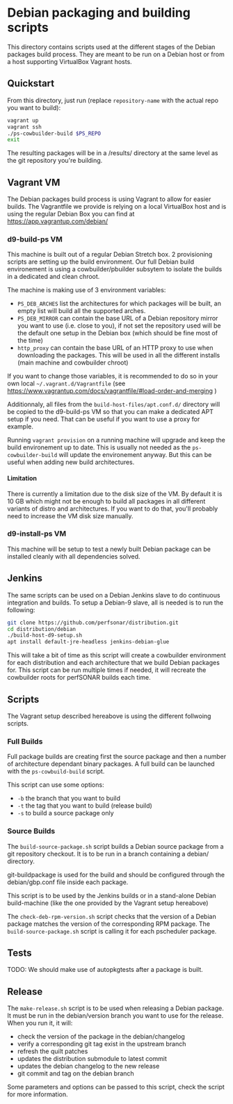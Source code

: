 # Debian packaging and building scripts

This directory contains scripts used at the different stages of the
Debian packages build process.  They are meant to be run on a Debian host or
from a host supporting VirtualBox Vagrant hosts.

## Quickstart

From this directory, just run (replace `repository-name` with the actual repo
you want to build):

```bash
vagrant up
vagrant ssh
./ps-cowbuilder-build $PS_REPO
exit
```

The resulting packages will be in a /results/ directory at the same level as
the git repository you're building.

## Vagrant VM
The Debian packages build process is using Vagrant to allow for easier builds.
The Vagrantfile we provide is relying on a local VirtualBox host and is using
the regular Debian Box you can find at https://app.vagrantup.com/debian/

### d9-build-ps VM
This machine is built out of a regular Debian Stretch box.  2 provisioning
scripts are setting up the build environment.  Our full Debian build environement
is using a cowbuilder/pbuilder subsytem to isolate the builds in a dedicated and
clean chroot.

The machine is making use of 3 environment variables:

- `PS_DEB_ARCHES` list the architectures for which packages will be built, an empty
    list will build all the supported arches.
- `PS_DEB_MIRROR` can contain the base URL of a Debian repository mirror you want
    to use (i.e. close to you), if not set the repository used will be the default
    one setup in the Debian box (which should be fine most of the time)
- `http_proxy` can contain the base URL of an HTTP proxy to use when downloading
    the packages.  This will be used in all the different installs (main machine and
    cowbuilder chroot)

If you want to change those variables, it is recommended to do so in your own local
`~/.vagrant.d/Vagrantfile` (see https://www.vagrantup.com/docs/vagrantfile/#load-order-and-merging )

Additionnaly, all files from the `build-host-files/apt.conf.d/` directory will be
copied to the d9-build-ps VM so that you can make a dedicated APT setup if you need.
That can be useful if you want to use a proxy for example.

Running `vagrant provision` on a running machine will upgrade and keep the build
environement up to date.  This is usually not needed as the `ps-cowbuilder-build`
will update the environement anyway.  But this can be useful when adding new build
architectures.

#### Limitation
There is currently a limitation due to the disk size of the VM.  By default it is
10 GB which might not be enough to build all packages in all different variants of
distro and architectures.  If you want to do that, you'll probably need to increase
the VM disk size manually.

### d9-install-ps VM
This machine will be setup to test a newly built Debian package can be installed
cleanly with all dependencies solved.

## Jenkins
The same scripts can be used on a Debian Jenkins slave to do continuous integration
and builds.  To setup a Debian-9 slave, all is needed is to run the following:

```bash
git clone https://github.com/perfsonar/distribution.git
cd distribution/debian
./build-host-d9-setup.sh
apt install default-jre-headless jenkins-debian-glue
```

This will take a bit of time as this script will create a cowbuilder environment
for each distribution and each architecture that we build Debian packages for. This
script can be run multiple times if needed, it will recreate the cowbuilder roots
for perfSONAR builds each time.

## Scripts
The Vagrant setup described hereabove is using the different follwoing scripts.

### Full Builds
Full package builds are creating first the source package and then a number of
architecture dependant binary packages.  A full build can be launched with the
`ps-cowbuild-build` script.

This script can use some options:

- `-b` the branch that you want to build
- `-t` the tag that you want to build (release build)
- `-s` to build a source package only

### Source Builds
The `build-source-package.sh` script builds a Debian source package from
a git repository checkout.  It is to be run in a branch containing a debian/
directory.

git-buildpackage is used for the build and should be configured through
the debian/gbp.conf file inside each package.

This script is to be used by the Jenkins builds or in a stand-alone Debian
build-machine (like the one provided by the Vagrant setup hereabove)


The `check-deb-rpm-version.sh` script checks that the version of a Debian
package matches the version of the corresponding RPM package.  The
`build-source-package.sh` script is calling it for each pscheduler package.

## Tests
TODO: We should make use of autopkgtests after a package is built.

## Release
The `make-release.sh` script is to be used when releasing a Debian package.
It must be run in the debian/version branch you want to use for the release. When
you run it, it will:
 - check the version of the package in the debian/changelog
 - verify a corresponding git tag exist in the upstream branch
 - refresh the quilt patches
 - updates the distribution submodule to latest commit
 - updates the debian changelog to the new release
 - git commit and tag on the debian branch

Some parameters and options can be passed to this script, check the script
for more information.

